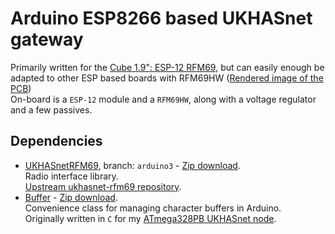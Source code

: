 Arduino ESP8266 based UKHASnet gateway
======================================
Primarily written for the [Cube 1.9": ESP-12 RFM69][cube1in9-esp-rfm69],
but can easily enough be adapted to other ESP based boards with RFM69HW
([Rendered image of the PCB][cube1in9-esp-rfm69 image])  
On-board is a `ESP-12` module and a `RFM69HW`, along with a voltage regulator and a few passives.  

Dependencies
------------
  * [UKHASnetRFM69][ukhasnet-rfm69], branch: `arduino3` - [Zip download][ukhasnet-rfm69 download].  
    Radio interface library.  
    [Upstream ukhasnet-rfm69 repository][ukhasnet-rfm69 upstream].  
  * [Buffer][buffer] - [Zip download][buffer download].  
    Convenience class for managing character buffers in Arduino.  
    Originally written in `C` for my [ATmega328PB UKHASnet node][buffer origins].




[cube1in9-esp-rfm69]: https://bitbucket.org/openshell/cube-1.9-esp-12-rfm69/
[cube1in9-esp-rfm69 image]: https://bitbucket.org/openshell/cube-1.9-esp-12-rfm69/raw/default/images/top.png

[ukhasnet-rfm69]: https://github.com/oddstr13/ukhasnet-rfm69
[ukhasnet-rfm69 download]: https://github.com/oddstr13/ukhasnet-rfm69/archive/refs/heads/arduino3.zip
[ukhasnet-rfm69 upstream]: https://github.com/UKHASnet/ukhasnet-rfm69

[buffer]: https://github.com/oddstr13/arduino-buffer
[buffer download]: https://github.com/oddstr13/arduino-buffer/archive/refs/heads/master.zip
[buffer origins]: https://bitbucket.org/openshell/openshell-ukhasnet-arduino
